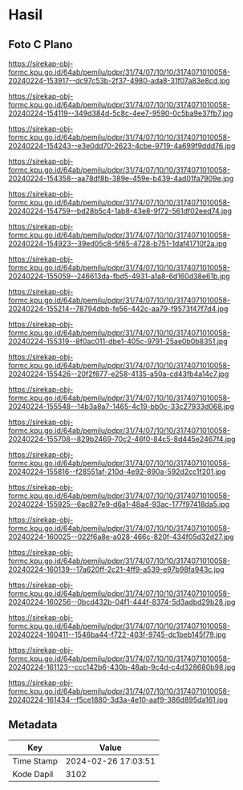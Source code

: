 # Hasil

## Foto C Plano

https://sirekap-obj-formc.kpu.go.id/64ab/pemilu/pdpr/31/74/07/10/10/3174071010058-20240224-153917--dc97c53b-2f37-4980-ada8-31f07a83e8cd.jpg

https://sirekap-obj-formc.kpu.go.id/64ab/pemilu/pdpr/31/74/07/10/10/3174071010058-20240224-154119--349d384d-5c8c-4ee7-9590-0c5ba9e37fb7.jpg

https://sirekap-obj-formc.kpu.go.id/64ab/pemilu/pdpr/31/74/07/10/10/3174071010058-20240224-154243--e3e0dd70-2623-4cbe-9719-4a699f9ddd76.jpg

https://sirekap-obj-formc.kpu.go.id/64ab/pemilu/pdpr/31/74/07/10/10/3174071010058-20240224-154358--aa78df8b-389e-459e-b439-4ad01fa7909e.jpg

https://sirekap-obj-formc.kpu.go.id/64ab/pemilu/pdpr/31/74/07/10/10/3174071010058-20240224-154759--bd28b5c4-1ab8-43e8-9f72-561df02eed74.jpg

https://sirekap-obj-formc.kpu.go.id/64ab/pemilu/pdpr/31/74/07/10/10/3174071010058-20240224-154923--39ed05c8-5f65-4728-b751-1daf41710f2a.jpg

https://sirekap-obj-formc.kpu.go.id/64ab/pemilu/pdpr/31/74/07/10/10/3174071010058-20240224-155059--246613da-fbd5-4931-a1a8-6d160d38e61b.jpg

https://sirekap-obj-formc.kpu.go.id/64ab/pemilu/pdpr/31/74/07/10/10/3174071010058-20240224-155214--78794dbb-fe56-442c-aa79-f9573f47f7d4.jpg

https://sirekap-obj-formc.kpu.go.id/64ab/pemilu/pdpr/31/74/07/10/10/3174071010058-20240224-155319--8f0ac011-dbe1-405c-9791-25ae0b0b8351.jpg

https://sirekap-obj-formc.kpu.go.id/64ab/pemilu/pdpr/31/74/07/10/10/3174071010058-20240224-155426--20f2f677-e258-4135-a50a-cd43fb4a14c7.jpg

https://sirekap-obj-formc.kpu.go.id/64ab/pemilu/pdpr/31/74/07/10/10/3174071010058-20240224-155548--14b3a8a7-1465-4c19-bb0c-33c27933d068.jpg

https://sirekap-obj-formc.kpu.go.id/64ab/pemilu/pdpr/31/74/07/10/10/3174071010058-20240224-155708--829b2469-70c2-46f0-84c5-8d445e2467f4.jpg

https://sirekap-obj-formc.kpu.go.id/64ab/pemilu/pdpr/31/74/07/10/10/3174071010058-20240224-155816--f28551af-210d-4e92-890a-592d2cc1f201.jpg

https://sirekap-obj-formc.kpu.go.id/64ab/pemilu/pdpr/31/74/07/10/10/3174071010058-20240224-155925--6ac827e9-d6a1-48a4-93ac-177f97418da5.jpg

https://sirekap-obj-formc.kpu.go.id/64ab/pemilu/pdpr/31/74/07/10/10/3174071010058-20240224-160025--022f6a8e-a028-466c-820f-434f05d32d27.jpg

https://sirekap-obj-formc.kpu.go.id/64ab/pemilu/pdpr/31/74/07/10/10/3174071010058-20240224-160139--17a620ff-2c21-4ff9-a539-e97b98fa943c.jpg

https://sirekap-obj-formc.kpu.go.id/64ab/pemilu/pdpr/31/74/07/10/10/3174071010058-20240224-160256--0bcd432b-04f1-444f-8374-5d3adbd29b28.jpg

https://sirekap-obj-formc.kpu.go.id/64ab/pemilu/pdpr/31/74/07/10/10/3174071010058-20240224-160411--1546ba44-f722-403f-9745-dc1beb145f79.jpg

https://sirekap-obj-formc.kpu.go.id/64ab/pemilu/pdpr/31/74/07/10/10/3174071010058-20240224-161123--ccc142b6-430b-48ab-9c4d-c4d328680b98.jpg

https://sirekap-obj-formc.kpu.go.id/64ab/pemilu/pdpr/31/74/07/10/10/3174071010058-20240224-161434--f5ce1880-3d3a-4e10-aaf9-386d895da161.jpg


## Metadata

| Key        | Value               |
| ---------- | ------------------- |
| Time Stamp | 2024-02-26 17:03:51 |
| Kode Dapil | 3102                |



